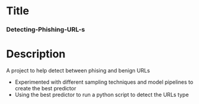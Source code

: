 # Title
### Detecting-Phishing-URL-s

# Description
A project to help detect between phising and benign URLs
* Experimented with different sampling techniques and model pipelines to create the best predictor
* Using the best predictor to run a python script to detect the URLs type
